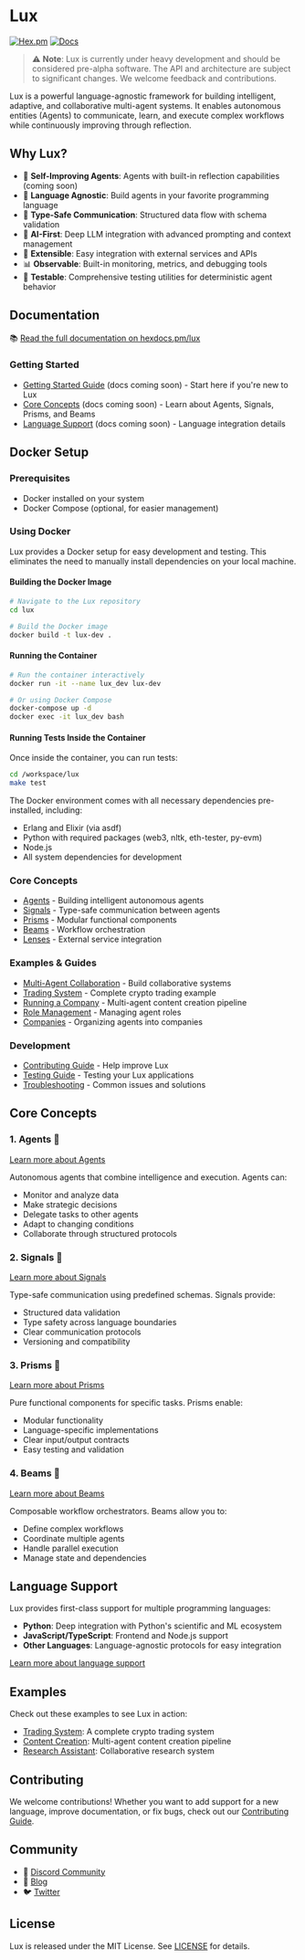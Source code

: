 # Lux

<!-- [![Build Status](https://github.com/spectrallabs/lux/workflows/CI/badge.svg)](https://github.com/spectrallabs/lux/actions) -->
[![Hex.pm](https://img.shields.io/hexpm/v/lux.svg)](https://hex.pm/packages/lux)
[![Docs](https://img.shields.io/badge/hex-docs-blue.svg)](https://hexdocs.pm/lux)

> ⚠️ **Note**: Lux is currently under heavy development and should be considered pre-alpha software. The API and architecture are subject to significant changes. We welcome feedback and contributions.

Lux is a powerful language-agnostic framework for building intelligent, adaptive, and collaborative multi-agent systems. It enables autonomous entities (Agents) to communicate, learn, and execute complex workflows while continuously improving through reflection.

## Why Lux?

- 🧠 **Self-Improving Agents**: Agents with built-in reflection capabilities (coming soon)
- 🚀 **Language Agnostic**: Build agents in your favorite programming language
- 🔄 **Type-Safe Communication**: Structured data flow with schema validation
- 🤖 **AI-First**: Deep LLM integration with advanced prompting and context management
- 🔌 **Extensible**: Easy integration with external services and APIs
- 📊 **Observable**: Built-in monitoring, metrics, and debugging tools
- 🧪 **Testable**: Comprehensive testing utilities for deterministic agent behavior

## Documentation

📚 [Read the full documentation on hexdocs.pm/lux](https://hexdocs.pm/lux)

### Getting Started
- [Getting Started Guide](guides/getting_started.md) (docs coming soon) - Start here if you're new to Lux
- [Core Concepts](guides/core_concepts.md) (docs coming soon) - Learn about Agents, Signals, Prisms, and Beams
- [Language Support](guides/language_support.md) (docs coming soon) - Language integration details

## Docker Setup

### Prerequisites
- Docker installed on your system
- Docker Compose (optional, for easier management)

### Using Docker

Lux provides a Docker setup for easy development and testing. This eliminates the need to manually install dependencies on your local machine.

#### Building the Docker Image

```bash
# Navigate to the Lux repository
cd lux

# Build the Docker image
docker build -t lux-dev .
```

#### Running the Container

```bash
# Run the container interactively
docker run -it --name lux_dev lux-dev

# Or using Docker Compose
docker-compose up -d
docker exec -it lux_dev bash
```

#### Running Tests Inside the Container

Once inside the container, you can run tests:

```bash
cd /workspace/lux
make test
```

The Docker environment comes with all necessary dependencies pre-installed, including:
- Erlang and Elixir (via asdf)
- Python with required packages (web3, nltk, eth-tester, py-evm)
- Node.js
- All system dependencies for development

### Core Concepts
- [Agents](guides/agents.livemd) - Building intelligent autonomous agents
- [Signals](guides/signals.livemd) - Type-safe communication between agents
- [Prisms](guides/prisms.livemd) - Modular functional components
- [Beams](guides/beams.livemd) - Workflow orchestration
- [Lenses](guides/lenses.livemd) - External service integration

### Examples & Guides
- [Multi-Agent Collaboration](guides/multi_agent_collaboration.livemd) - Build collaborative systems
- [Trading System](guides/trading_system.livemd) - Complete crypto trading example
- [Running a Company](guides/running_a_company.livemd) - Multi-agent content creation pipeline
- [Role Management](guides/role_management.md) - Managing agent roles
- [Companies](guides/companies.md) - Organizing agents into companies

### Development
- [Contributing Guide](guides/contributing.md) - Help improve Lux
- [Testing Guide](guides/testing.md) - Testing your Lux applications
- [Troubleshooting](guides/troubleshooting.md) - Common issues and solutions

## Core Concepts

### 1. Agents 👻
[Learn more about Agents](guides/agents.livemd)

Autonomous agents that combine intelligence and execution. Agents can:
- Monitor and analyze data
- Make strategic decisions
- Delegate tasks to other agents
- Adapt to changing conditions
- Collaborate through structured protocols

### 2. Signals 📡
[Learn more about Signals](guides/signals.livemd)

Type-safe communication using predefined schemas. Signals provide:
- Structured data validation
- Type safety across language boundaries
- Clear communication protocols
- Versioning and compatibility

### 3. Prisms 🔮
[Learn more about Prisms](guides/prisms.livemd)

Pure functional components for specific tasks. Prisms enable:
- Modular functionality
- Language-specific implementations
- Clear input/output contracts
- Easy testing and validation

### 4. Beams 🌟
[Learn more about Beams](guides/beams.livemd)

Composable workflow orchestrators. Beams allow you to:
- Define complex workflows
- Coordinate multiple agents
- Handle parallel execution
- Manage state and dependencies

## Language Support

Lux provides first-class support for multiple programming languages:

- **Python**: Deep integration with Python's scientific and ML ecosystem
- **JavaScript/TypeScript**: Frontend and Node.js support
- **Other Languages**: Language-agnostic protocols for easy integration

[Learn more about language support](guides/language_support.md)

## Examples

Check out these examples to see Lux in action:

- [Trading System](guides/trading_system.livemd): A complete crypto trading system
- [Content Creation](guides/running_a_company.livemd): Multi-agent content creation pipeline
- [Research Assistant](guides/multi_agent_collaboration.livemd): Collaborative research system

## Contributing

We welcome contributions! Whether you want to add support for a new language, improve documentation, or fix bugs, check out our [Contributing Guide](guides/contributing.md).

## Community

- 💬 [Discord Community](https://discord.gg/luxframework)
- 📝 [Blog](https://blog.spectrallabs.xyz)
- 🐦 [Twitter](https://twitter.com/luxframework)

## License

Lux is released under the MIT License. See [LICENSE](LICENSE) for details.

